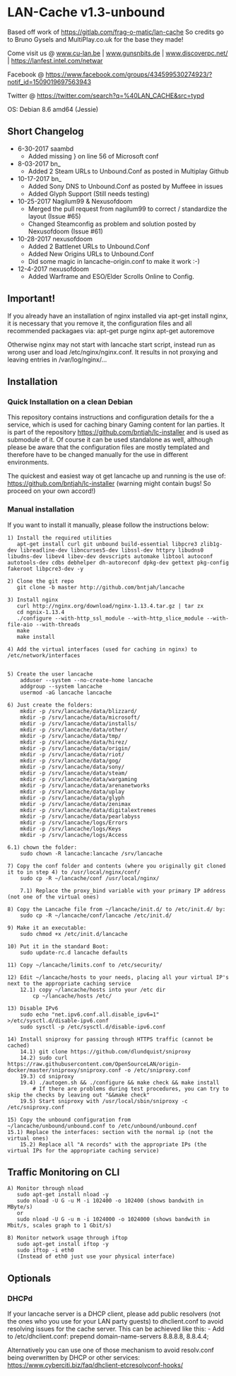 LAN-Cache v1.3-unbound
==============

Based off work of https://gitlab.com/frag-o-matic/lan-cache
So credits go to Bruno Gysels and MultiPlay.co.uk for the base they made!

Come visit us @ www.cu-lan.be | www.gunsnbits.de | www.discoverpc.net/ | https://lanfest.intel.com/netwar

Facebook @ https://www.facebook.com/groups/434599530274923/?notif_id=1509019697563943

Twitter @ https://twitter.com/search?q=%40LAN_CACHE&src=typd

OS: Debian 8.6 amd64 (Jessie)

## Short Changelog
* 6-30-2017 saambd
    * Added missing } on line 56 of Microsoft conf    
* 8-03-2017 bn_
    * Added 2 Steam URLs to Unbound.Conf as posted in Multiplay Github
* 10-17-2017 bn_    
    * Added Sony DNS to Unbound.Conf as posted by Muffeee in issues
    * Added Glyph Support (Still needs testing)
* 10-25-2017 Nagilum99 & Nexusofdoom
    * Merged the pull request from nagilum99 to correct / standardize the layout (Issue #65)
    * Changed Steamconfig as problem and solution posted by Nexusofdoom (Issue #61)
* 10-28-2017 nexusofdoom
    * Added 2 Battlenet URLs to Unbound.Conf
    * Added New Origins URLs to Unbound.Conf
    * Did some magic in lancache-origin.conf to make it work :-)
* 12-4-2017 nexusofdoom
    * Added Warframe and ESO/Elder Scrolls Online to Config.

## Important!
If you already have an installation of nginx installed via apt-get install nginx, it is necessary that you remove it, the configuration files and all recommended packagaes via:
apt-get purge nginx
apt-get autoremove

Otherwise nginx may not start with lancache start script, instead run as wrong user and load /etc/nginx/nginx.conf.
It results in not proxying and leaving entries in /var/log/nginx/...

## Installation

### Quick Installation on a clean Debian
This repository contains instructions and configuration details for the a service, which is used for caching binary Gaming content for lan parties.
It is part of the repository https://github.com/bntjah/lc-installer and is used as submodule of it. Of course it can be used standalone as well,
although please be aware that the configuration files are mostly templated and therefore have to be changed manually for the use in different environments.

The quickest and easiest way ot get lancache up and running is the use of:
https://github.com/bntjah/lc-installer (warning might contain bugs! So proceed on your own accord!)

### Manual installation

If you want to install it manually, please follow the instructions below:

    1) Install the required utilities
	   apt-get install curl git unbound build-essential libpcre3 zlib1g-dev libreadline-dev libncurses5-dev libssl-dev httpry libudns0 libudns-dev libev4 libev-dev devscripts automake libtool autoconf autotools-dev cdbs debhelper dh-autoreconf dpkg-dev gettext pkg-config fakeroot libpcre3-dev -y

	2) Clone the git repo
	   git clone -b master http://github.com/bntjah/lancache

	3) Install nginx
	   curl http://nginx.org/download/nginx-1.13.4.tar.gz | tar zx
	   cd ngnix-1.13.4
	   ./configure --with-http_ssl_module --with-http_slice_module --with-file-aio --with-threads
	   make
	   make install

	4) Add the virtual interfaces (used for caching in nginx) to /etc/network/interfaces


	5) Create the user lancache
		adduser --system --no-create-home lancache
		addgroup --system lancache
		usermod -aG lancache lancache
	
	6) Just create the folders:
		mkdir -p /srv/lancache/data/blizzard/
		mkdir -p /srv/lancache/data/microsoft/
		mkdir -p /srv/lancache/data/installs/
		mkdir -p /srv/lancache/data/other/
		mkdir -p /srv/lancache/data/tmp/
		mkdir -p /srv/lancache/data/hirez/
		mkdir -p /srv/lancache/data/origin/
		mkdir -p /srv/lancache/data/riot/
		mkdir -p /srv/lancache/data/gog/
		mkdir -p /srv/lancache/data/sony/
		mkdir -p /srv/lancache/data/steam/
		mkdir -p /srv/lancache/data/wargaming
		mkdir -p /srv/lancache/data/arenanetworks
		mkdir -p /srv/lancache/data/uplay
		mkdir -p /srv/lancache/data/glyph
		mkdir -p /srv/lancache/data/zenimax
		mkdir -p /srv/lancache/data/digitalextremes
		mkdir -p /srv/lancache/data/pearlabyss
		mkdir -p /srv/lancache/logs/Errors
		mkdir -p /srv/lancache/logs/Keys
		mkdir -p /srv/lancache/logs/Access

	6.1) chown the folder:
		sudo chown -R lancache:lancache /srv/lancache

	7) Copy the conf folder and contents (where you originally git cloned it to in step 4) to /usr/local/nginx/conf/
		sudo cp -R ~/lancache/conf /usr/local/nginx/
    		
		7.1) Replace the proxy_bind variable with your primary IP address (not one of the virtual ones)

	8) Copy the Lancache file from ~/lancache/init.d/ to /etc/init.d/ by:
		sudo cp -R ~/lancache/conf/lancache /etc/init.d/

	9) Make it an executable:
		sudo chmod +x /etc/init.d/lancache

	10) Put it in the standard Boot:
		sudo update-rc.d lancache defaults

	11) Copy ~/lancache/limits.conf to /etc/security/

   	12) Edit ~/lancache/hosts to your needs, placing all your virtual IP's next to the appropriate caching service
		12.1) copy ~/lancache/hosts into your /etc dir
			cp ~/lancache/hosts /etc/

	13) Disable IPv6
	    sudo echo "net.ipv6.conf.all.disable_ipv6=1" >/etc/sysctl.d/disable-ipv6.conf
        sudo sysctl -p /etc/sysctl.d/disable-ipv6.conf

	14) Install sniproxy for passing through HTTPS traffic (cannot be cached)
		14.1) git clone https://github.com/dlundquist/sniproxy
		14.2) sudo curl https://raw.githubusercontent.com/OpenSourceLAN/origin-docker/master/sniproxy/sniproxy.conf -o /etc/sniproxy.conf
		19.3) cd sniproxy
		19.4) ./autogen.sh && ./configure && make check && make install
			# If there are problems during test procedures, you can try to skip the checks by leaving out "&&make check" 
		19.5) Start sniproxy with /usr/local/sbin/sniproxy -c /etc/sniproxy.conf

	15) Copy the unbound configuration from ~/lancache/unbound/unbound.conf to /etc/unbound/unbound.conf
	15.1) Replace the interfaces: section with the normal ip (not the virtual ones)
    	15.2) Replace all "A records" with the appropriate IPs (the virtual IPs for the appropriate caching service)

## Traffic Monitoring on CLI

	A) Monitor through nload
	   sudo apt-get install nload -y
	   sudo nload -U G -u M -i 102400 -o 102400 (shows bandwith in MByte/s)
	   or
	   sudo nload -U G -u m -i 1024000 -o 1024000 (shows bandwith in Mbit/s, scales graph to 1 Gbit/s)
	   
	B) Monitor network usage through iftop
	   sudo apt-get install iftop -y
	   sudo iftop -i eth0
	   (Instead of eth0 just use your physical interface)

## Optionals
### DHCPd

If your lancache server is a DHCP client, please add public resolvers (not the ones who you use for your LAN party guests) to dhclient.conf
to avoid resolving issues for the cache server. This can be achieved like this:
	- Add to /etc/dhclient.conf: prepend domain-name-servers 8.8.8.8, 8.8.4.4;

Alternatively you can use one of those mechanism to avoid resolv.conf being overwritten by DHCP or other services:
https://www.cyberciti.biz/faq/dhclient-etcresolvconf-hooks/

